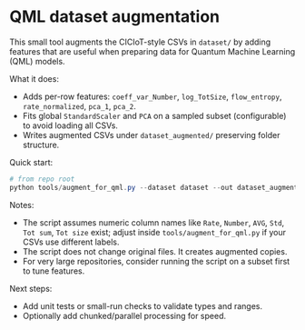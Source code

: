 # QML dataset augmentation

This small tool augments the CICIoT-style CSVs in `dataset/` by adding features
that are useful when preparing data for Quantum Machine Learning (QML) models.

What it does:
- Adds per-row features: `coeff_var_Number`, `log_TotSize`, `flow_entropy`, `rate_normalized`, `pca_1`, `pca_2`.
- Fits global `StandardScaler` and `PCA` on a sampled subset (configurable) to avoid loading all CSVs.
- Writes augmented CSVs under `dataset_augmented/` preserving folder structure.

Quick start:

```powershell
# from repo root
python tools/augment_for_qml.py --dataset dataset --out dataset_augmented
```

Notes:
- The script assumes numeric column names like `Rate`, `Number`, `AVG`, `Std`, `Tot sum`, `Tot size` exist; adjust inside `tools/augment_for_qml.py` if your CSVs use different labels.
- The script does not change original files. It creates augmented copies.
- For very large repositories, consider running the script on a subset first to tune features.

Next steps:
- Add unit tests or small-run checks to validate types and ranges.
- Optionally add chunked/parallel processing for speed.
